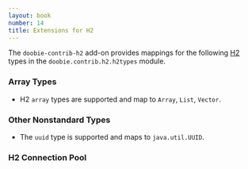 ```yaml
---
layout: book
number: 14
title: Extensions for H2
---
```


The `doobie-contrib-h2` add-on provides mappings for the following [H2](http://www.h2database.com/html/main.html) types in the `doobie.contrib.h2.h2types` module.

### Array Types

- H2 `array` types are supported and map to `Array`, `List`, `Vector`.

### Other Nonstandard Types

- The `uuid` type is supported and maps to `java.util.UUID`.

### H2 Connection Pool

